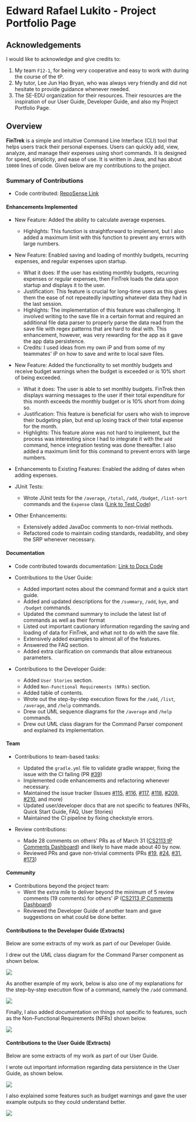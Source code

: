# Edward Rafael Lukito - Project Portfolio Page

## Acknowledgements
I would like to acknowledge and give credits to:
1. My team `F12-1`, for being very cooperative and easy to work with during the course of the tP.
2. My tutor, Lee Jun Hao Bryan, who was always very friendly and did not hesitate to provide guidance whenever needed.
3. The SE-EDU organization for their resources. Their resources are the inspiration of our User Guide, Developer Guide, and also my
Project Portfolio Page.

## Overview
**FinTrek** is a simple and intuitive Command Line Interface (CLI) tool
that helps users track their personal expenses. Users can quickly add, view,
analyze, and manage their expenses using short commands.
It is designed for speed, simplicity, and ease of use. It is written in Java, and has about
`10000` lines of code. Given below are my contributions to the project.

### Summary of Contributions
* Code contributed:
  [RepoSense Link](https://nus-cs2113-ay2425s2.github.io/tp-dashboard/?search=&sort=groupTitle&sortWithin=title&timeframe=commit&mergegroup=&groupSelect=groupByRepos&breakdown=true&checkedFileTypes=docs~functional-code~test-code~other&since=2025-02-21&tabOpen=true&tabType=authorship&tabAuthor=edwardrl101&tabRepo=AY2425S2-CS2113-F12-1%2Ftp%5Bmaster%5D&authorshipIsMergeGroup=false&authorshipFileTypes=docs~functional-code~test-code~other&authorshipIsBinaryFileTypeChecked=false&authorshipIsIgnoredFilesChecked=false)

#### Enhancements Implemented

* New Feature: Added the ability to calculate average expenses.
    * Highlights: This function is straightforward to implement, but I also added a maximum limit with this function
  to prevent any errors with large numbers.


* New Feature: Enabled saving and loading of monthly budgets, recurring expenses, and regular expenses upon startup.
    * What it does: If the user has existing monthly budgets, recurring expenses or regular expenses, then FinTrek
  loads the data upon startup and displays it to the user.
    * Justification: This feature is crucial for long-time users as this gives them the ease of not repeatedly
  inputting whatever data they had in the last session.
    * Highlights: The implementation of this feature was challenging. It involved writing to the save file in a certain format
  and required an additional file data parser to properly parse the data read from the save file with regex patterns that are hard to deal
  with. This enhancement, however, was very
  rewarding for the app as it gave the app data persistence.
    * Credits: I used ideas from my own iP and from some of my teammates' iP on how to save and write to local save files.


* New Feature: Added the functionality to set monthly budgets and receive budget warnings when the budget is 
exceeded or is 10% short of being exceeded.
    * What it does: The user is able to set monthly budgets. FinTrek then displays warning messages to the user if their total
  expenditure for this month exceeds the monthly budget or is 10% short from doing so.
    * Justification: This feature is beneficial for users who wish to improve their budgeting plan,
  but end up losing track of their total expense for the month.
    * Highlights: This feature alone was not hard to implement, but the process was interesting since I had
  to integrate it with the `add` command, hence integration testing was done thereafter. I also added a maximum limit
  for this command to prevent errors with large numbers.


*  Enhancements to Existing Features: Enabled the adding of dates when adding expenses.


* JUnit Tests:
  * Wrote JUnit tests for the `/average`, `/total`, `/add`, `/budget`, `/list-sort` commands and the `Expense` class ([Link to Test Code](https://nus-cs2113-ay2425s2.github.io/tp-dashboard/?search=&sort=groupTitle&sortWithin=title&timeframe=commit&mergegroup=&groupSelect=groupByRepos&breakdown=true&checkedFileTypes=docs~functional-code~test-code~other&since=2025-02-21&tabOpen=true&tabType=authorship&tabAuthor=edwardrl101&tabRepo=AY2425S2-CS2113-F12-1%2Ftp%5Bmaster%5D&authorshipIsMergeGroup=false&authorshipFileTypes=test-code&authorshipIsBinaryFileTypeChecked=false&authorshipIsIgnoredFilesChecked=false))


* Other Enhancements:
    * Extensively added JavaDoc comments to non-trivial methods.
    * Refactored code to maintain coding standards, readability, and obey the SRP whenever necessary.


#### Documentation

* Code contributed towards documentation: [Link to Docs Code](https://nus-cs2113-ay2425s2.github.io/tp-dashboard/?search=&sort=groupTitle&sortWithin=title&timeframe=commit&mergegroup=&groupSelect=groupByRepos&breakdown=true&checkedFileTypes=docs~functional-code~test-code~other&since=2025-02-21&tabOpen=true&tabType=authorship&tabAuthor=edwardrl101&tabRepo=AY2425S2-CS2113-F12-1%2Ftp%5Bmaster%5D&authorshipIsMergeGroup=false&authorshipFileTypes=docs&authorshipIsBinaryFileTypeChecked=false&authorshipIsIgnoredFilesChecked=false)


* Contributions to the User Guide:
  * Added important notes about the command format and a quick start guide.
  * Added and updated descriptions for the `/summary`, `/add`, `bye`, and `/budget` commands.
  * Updated the command summary to include the latest list of commands
    as well as their format
  * Listed out important cautionary information  regarding the saving and loading
    of data for FinTrek, and what not to do with the save file.
  * Extensively added  examples to almost all of the features.
  * Answered the FAQ section.
  * Added extra clarification on commands that allow extraneous parameters.


* Contributions to the Developer Guide:
  * Added `User Stories` section.
  * Added `Non-Functional Requirements (NFRs)` section.
  * Added table of contents.
  * Wrote out the step-by-step execution flows for the `/add`, `/list`, `/average`, and `/help` commands.
  * Drew out UML sequence diagrams for the `/average` and `/help` commands.
  * Drew out UML class diagram for the Command Parser component and explained
    its implementation.





#### Team

* Contributions to team-based tasks:
    * Updated the `gradle.yml` file to validate gradle wrapper, fixing the issue with the CI failing (PR [#39](https://github.com/AY2425S2-CS2113-F12-1/tp/pull/39))
    * Implemented code enhancements and refactoring whenever necessary.
    * Maintained the issue tracker (Issues [#115](https://github.com/AY2425S2-CS2113-F12-1/tp/issues/115), [#116](https://github.com/AY2425S2-CS2113-F12-1/tp/issues/116), [#117](https://github.com/AY2425S2-CS2113-F12-1/tp/issues/116
  ), [#118](https://github.com/AY2425S2-CS2113-F12-1/tp/issues/116), [#209](https://github.com/AY2425S2-CS2113-F12-1/tp/issues/209), [#210](https://github.com/AY2425S2-CS2113-F12-1/tp/issues/210), and more)
    * Updated user/developer docs that are not specific to features (NFRs, Quick Start Guide, FAQ, User Stories)
    * Maintained the CI pipeline by fixing checkstyle errors.


* Review contributions:
    * Made 28 comments on others' PRs as of March 31 ([CS2113 tP Comments Dashboard](https://nus-cs2113-ay2425s2.github.io/dashboards/contents/tp-comments.html)) and likely
  to have made about 40 by now.
    * Reviewed PRs and gave non-trivial comments (PRs [#19](https://github.com/AY2425S2-CS2113-F12-1/tp/pull/19#discussion_r1997640278),
  [#24](https://github.com/AY2425S2-CS2113-F12-1/tp/pull/24#discussion_r1995777073),
  [#31](https://github.com/AY2425S2-CS2113-F12-1/tp/pull/31#discussion_r1997669041),
  [#173](https://github.com/AY2425S2-CS2113-F12-1/tp/pull/173))


#### Community

* Contributions beyond the project team:
    * Went the extra mile to deliver beyond the minimum of 5 review comments (19 comments) for others' iP ([CS2113 iP Comments Dashboard](https://nus-cs2113-ay2425s2.github.io/dashboards/contents/ip-comments.html))
    * Reviewed the Developer Guide of another team and gave suggestions on what could be done better.


#### Contributions to the Developer Guide (Extracts)

Below are some extracts of my work as part of our Developer Guide.

I drew out the UML class diagram for the Command Parser component as shown below.

![](../images/dg_extract_edward.png)

As another example of my work, below is also one of my explanations for the
step-by-step execution flow of a command, namely the `/add` command.

![](../images/dg_extract_edward2.png)

Finally, I also added documentation on things not specific to features, such as the
Non-Functional Requirements (NFRs) shown below.

![](../images/dg_extract_edward1.png)

#### Contributions to the User Guide (Extracts)
Below are some extracts of my work as part of our User Guide.

I wrote out important information regarding data persistence in the User Guide, as shown below.

![](../images/ug_extract_edward.png)

I also explained some features such as budget warnings and gave the user
example outputs so they could understand better.

![](../images/ug_extract_edward1.png)


